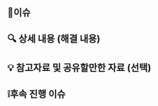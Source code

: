 ## 🧨이슈
<!-- 해당이슈와 관련있는 이슈를 적어주세요.-->

## 🔍 상세 내용 (해결 내용)
<!-- 상세 내용을 적어주세요. -->

## 💡 참고자료 및 공유할만한 자료 (선택)
<!-- 참고자료를 첨부해주세요. -->

## ❕후속 진행 이슈
<!-- 후속 진행 이슈 -->
